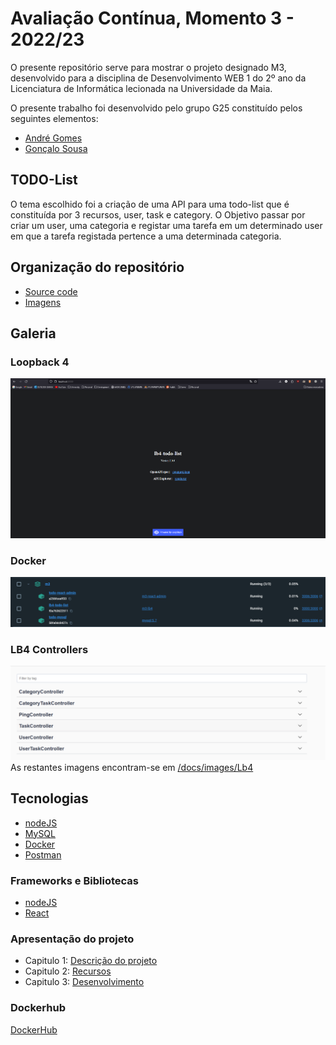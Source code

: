 # Avaliação Contínua, Momento 3 - 2022/23

O presente repositório serve para mostrar o projeto designado M3, desenvolvido para a disciplina de Desenvolvimento WEB 1 do 2º ano da Licenciatura de Informática lecionada na Universidade da Maia.

O presente trabalho foi desenvolvido pelo grupo G25 constituído pelos seguintes elementos:

- [André Gomes](https://github.com/aasfgomes)
- [Gonçalo Sousa](https://github.com/MrcWithAMouth)

## TODO-List

O tema escolhido foi a criação de uma API para uma todo-list que é constituída por 3 recursos, user, task e category. O Objetivo passar por criar um user, uma categoria e registar uma tarefa em um determinado user em que a tarefa registada pertence a uma determinada categoria.

## Organização do repositório

- [Source code](https://github.com/INF23DW1G25/REPORT_DW1_M3/tree/master)
- [Imagens](https://github.com/INF23DW1G25/REPORT_DW1_M3/tree/master/docs/images)

## Galeria

### Loopback 4

![Loopback 4](https://github.com/INF23DW1G25/REPORT_DW1_M3/blob/master/docs/images/Lb4/localhost_porto3000.png)

### Docker

![docker](https://github.com/INF23DW1G25/REPORT_DW1_M3/blob/master/docs/images/Docker/docker_containers.png)

### LB4 Controllers

![postman](https://github.com/INF23DW1G25/REPORT_DW1_M3/blob/master/docs/images/Lb4/allControllers.png)
As restantes imagens encontram-se em [/docs/images/Lb4](https://github.com/INF23DW1G25/REPORT_DW1_M3/tree/master/docs/images/Lb4)

## Tecnologias

- [nodeJS](https://nodejs.org/en/)
- [MySQL](https://www.mysql.com/)
- [Docker](https://www.docker.com/)
- [Postman](https://www.postman.com/)

### Frameworks e Bibliotecas

- [nodeJS](https://nodejs.org/en/)
- [React](https://react.dev/)

### Apresentação do projeto

- Capitulo 1: [Descrição do projeto](docs/files/file1.md)
- Capitulo 2: [Recursos](docs/files/file2.md)
- Capitulo 3: [Desenvolvimento](docs/files/file3.md)

### Dockerhub

[DockerHub](https://hub.docker.com/repository/docker/dw1m2g25/report_dw1_m3/general)







